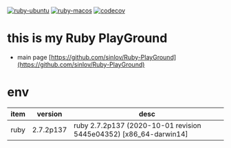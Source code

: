 [![ruby-ubuntu](https://github.com/sinlov/Ruby-PlayGround/workflows/ruby-ubuntu/badge.svg?branch=main)](https://github.com/sinlov/Ruby-PlayGround/actions)
[![ruby-macos](https://github.com/sinlov/Ruby-PlayGround/workflows/ruby-macOS/badge.svg?branch=main)](https://github.com/sinlov/Ruby-PlayGround/actions)
[![codecov](https://codecov.io/gh/sinlov/Ruby-PlayGround/branch/main/graph/badge.svg)](https://codecov.io/gh/sinlov/Ruby-PlayGround)
# this is my Ruby PlayGround

- main page [https://github.com/sinlov/Ruby-PlayGround](https://github.com/sinlov/Ruby-PlayGround)

# env

|item|version|desc|
|---|---|---|
|ruby| 2.7.2p137 | ruby 2.7.2p137 (2020-10-01 revision 5445e04352) [x86_64-darwin14]|
